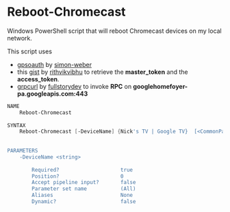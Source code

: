 # Reboot-Chromecast
Windows PowerShell script that will reboot Chromecast devices on my local network.  
  
This script uses
   - [gpsoauth](https://github.com/simon-weber/gpsoauth) by [simon-weber](https://github.com/simon-weber)
   - this [gist](https://gist.github.com/rithvikvibhu/952f83ea656c6782fbd0f1645059055d) by [rithvikvibhu](https://github.com/rithvikvibhu) to retrieve the **master_token** and the **access_token**.
   - [grpcurl](https://github.com/fullstorydev/grpcurl) by [fullstorydev](https://github.com/fullstorydev) to invoke **RPC** on **googlehomefoyer-pa.googleapis.com:443**  

```ps1
NAME
    Reboot-Chromecast
    
SYNTAX
    Reboot-Chromecast [-DeviceName] {Nick's TV | Google TV}  [<CommonParameters>]
    
    
PARAMETERS
    -DeviceName <string>
        
        Required?                    true
        Position?                    0
        Accept pipeline input?       false
        Parameter set name           (All)
        Aliases                      None
        Dynamic?                     false
```  

